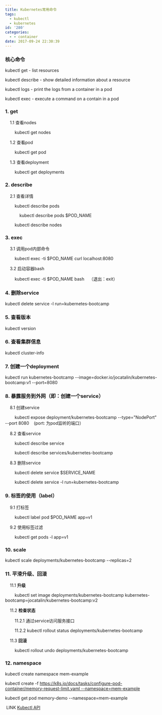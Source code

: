 ```yaml
---
title: Kubernetes常用命令
tags:
  - kubectl
  - kubernetes
id: '280'
categories:
  - - container
date: 2017-09-24 22:30:39
---
```


### 核心命令

kubectl get - list resources

kubectl describe - show detailed information about a resource

kubectl logs - print the logs from a container in a pod

kubectl exec - execute a command on a contain in a pod

### 1\. get

    1.1 查看nodes

        kubectl get nodes

    1.2 查看pod

        kubectl get pod

    1.3 查看deployment

        kubectl get deployments

### 2\. describe

    2.1 查看详情

        kubectl describe pods

            kubectl describe pods $POD\_NAME

        kubectl describe nodes

### 3\. exec

    3.1 调用pod内部命令

        kubectl exec -ti $POD\_NAME curl localhost:8080

    3.2 启动容器bash

        kubectl exec -ti $POD\_NAME bash    （退出：exit）

### 4\. 删除service

kubectl delete service -l run=kubernetes-bootcamp

### 5\. 查看版本

kubectl version

### 6\. 查看集群信息

kubectl cluster-info

### 7\. 创建一个deployment

kubectl run kubernetes-bootcamp --image=docker.io/jocatalin/kubernetes-bootcamp:v1 --port=8080

### 8\. 暴露服务到外网（即：创建一个service）

    8.1 创建service

        kubectl expose deployment/kubernetes-bootcamp --type="NodePort" --port 8080    (port: 为pod监听的端口）

    8.2 查看service

        kubectl describe service

        kubectl describe services/kubernetes-bootcamp

    8.3 删除service

        kubectl delete service $SERVICE\_NAME

        kubectl delete service -l run=kubernetes-bootcamp

### 9\. 标签的使用（label）

    9.1 打标签

        kubectl label pod $POD\_NAME app=v1

    9.2 使用标签过滤

        kubectl get pods -l app=v1

### 10\. scale

kubectl scale deployments/kubernetes-bootcamp --replicas=2

### 11\. 平滑升级、回滚

    11.1 **升级**

        kubectl set image deployments/kubernetes-bootcamp kubernetes-bootcamp=jocatalin/kubernetes-bootcamp:v2

    11.2 **检查状态**

        11.2.1 通过service访问服务接口

        11.2.2 kubectl rollout status deployments/kubernetes-bootcamp

    11.3 **回滚**

        kubectl rollout undo deployments/kubernetes-bootcamp

### 12\. namespace

kubectl create namespace mem-example

kubectl create -f https://k8s.io/docs/tasks/configure-pod-container/memory-request-limit.yaml --namespace=mem-example

kubectl get pod memory-demo --namespace=mem-example

 LINK [Kubectl API](https://kubernetes.io/docs/user-guide/kubectl/v1.7/)